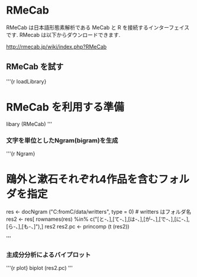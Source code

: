 RMeCab
==========================
RMeCab は日本語形態素解析である MeCab と R を接続するインターフェイスです.
RMecab は以下からダウンロードできます.

http://rmecab.jp/wiki/index.php?RMeCab

RMeCab を試す
---------------------------

'''{r loadLibrary}
# RMeCab を利用する準備
libary (RMeCab)
'''

### 文字を単位としたNgram(bigram)を生成
'''{r Ngram}
# 鴎外と漱石それぞれ4作品を含むフォルダを指定
res <- docNgram ("C:fromC/data/writters", type = 0) # writters はフォルダ名
res2 <- res[ rownames(res) %in% c("[と-、],[て-、],[は-、],[が-、],[で-、],[に-、],[ら-、],[も-、]"),]
res2
res2.pc <- princomp (t (res2))

'''

### 主成分分析によるバイプロット

'''{r plot}
biplot (res2.pc)
'''

